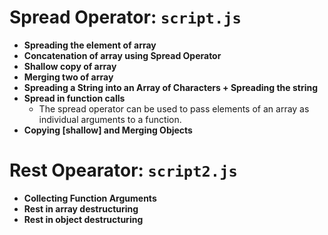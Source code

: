 # Spread Operator: `script.js`

- **Spreading the element of array**
- **Concatenation of array using Spread Operator**
- **Shallow copy of array**
- **Merging two of array**
- **Spreading a String into an Array of Characters + Spreading the string**
- **Spread in function calls**
  - The spread operator can be used to pass elements of an array as individual arguments to a function.
- **Copying [shallow] and Merging Objects**

# Rest Opearator: `script2.js`

- **Collecting Function Arguments**
- **Rest in array destructuring**
- **Rest in object destructuring**
